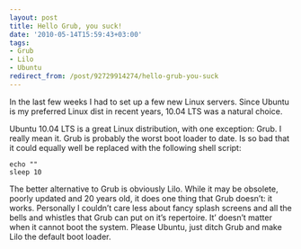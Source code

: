 ```yaml
---
layout: post
title: Hello Grub, you suck!
date: '2010-05-14T15:59:43+03:00'
tags:
- Grub
- Lilo
- Ubuntu
redirect_from: /post/92729914274/hello-grub-you-suck
---
```


In the last few weeks I had to set up a few new Linux servers. Since Ubuntu is my preferred Linux dist in recent years, 10.04 LTS was a natural choice.

Ubuntu 10.04 LTS is a great Linux distribution, with one exception: Grub. I really mean it. Grub is probably the worst boot loader to date. Is so bad that it could equally well be replaced with the following shell script:

    echo ""
    sleep 10

The better alternative to Grub is obviously Lilo. While it may be obsolete, poorly updated and 20 years old, it does one thing that Grub doesn’t: it works. Personally I couldn’t care less about fancy splash screens and all the bells and whistles that Grub can put on it’s repertoire. It’ doesn’t matter when it cannot boot the system. Please Ubuntu, just ditch Grub and make Lilo the default boot loader.
